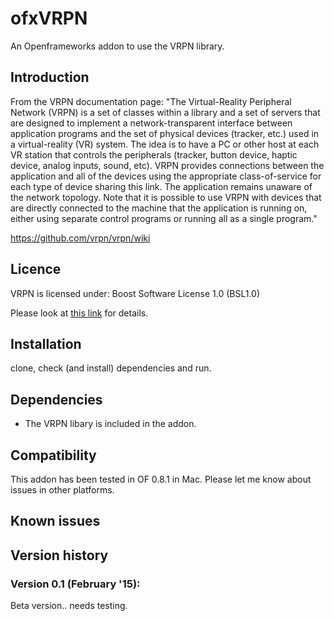 ofxVRPN
=====================================
An Openframeworks addon to use the VRPN library.


Introduction
------------
From the VRPN documentation page:
"The Virtual-Reality Peripheral Network (VRPN) is a set of classes within a library and a set of servers that are designed to implement a network-transparent interface between application programs and the set of physical devices (tracker, etc.) used in a virtual-reality (VR) system. The idea is to have a PC or other host at each VR station that controls the peripherals (tracker, button device, haptic device, analog inputs, sound, etc). VRPN provides connections between the application and all of the devices using the appropriate class-of-service for each type of device sharing this link. The application remains unaware of the network topology. Note that it is possible to use VRPN with devices that are directly connected to the machine that the application is running on, either using separate control programs or running all as a single program."

https://github.com/vrpn/vrpn/wiki

Licence
-------
VRPN is licensed under:
Boost Software License 1.0 (BSL1.0)

Please look at [this link](https://github.com/vrpn/vrpn/wiki/License) for details.

Installation
------------
clone, check (and install) dependencies and run.


Dependencies
------------
+	The VRPN libary is included in the addon.


Compatibility
------------
This addon has been tested in OF 0.8.1 in Mac. 
Please let me know about issues in other platforms.


Known issues
------------


Version history
------------

### Version 0.1 (February '15):
Beta version.. needs testing.


